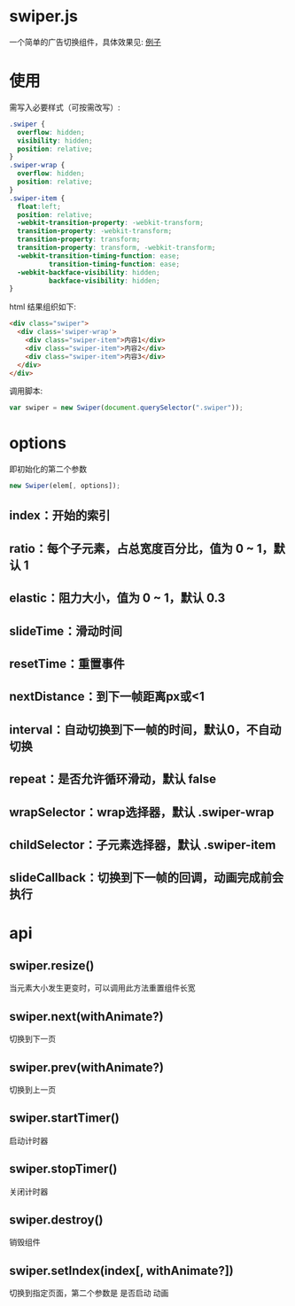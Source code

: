 # swiper.js

一个简单的广告切换组件，具体效果见: [例子](https://linfenpan.github.io/demo/swiper/index.html)

# 使用
需写入必要样式（可按需改写）:

```css
.swiper {
  overflow: hidden;
  visibility: hidden;
  position: relative;
}
.swiper-wrap {
  overflow: hidden;
  position: relative;
}
.swiper-item {
  float:left;
  position: relative;
  -webkit-transition-property: -webkit-transform;
  transition-property: -webkit-transform;
  transition-property: transform;
  transition-property: transform, -webkit-transform;
  -webkit-transition-timing-function: ease;
          transition-timing-function: ease;
  -webkit-backface-visibility: hidden;
          backface-visibility: hidden;
}
```

html 结果组织如下:
```html
<div class="swiper">
  <div class='swiper-wrap'>
    <div class="swiper-item">内容1</div>
    <div class="swiper-item">内容2</div>
    <div class="swiper-item">内容3</div>
  </div>
</div>
```

调用脚本:
```javascript
var swiper = new Swiper(document.querySelector(".swiper"));
```

# options
即初始化的第二个参数
```javascript
new Swiper(elem[, options]);
```

## index：开始的索引
## ratio：每个子元素，占总宽度百分比，值为 0 ~ 1，默认 1
## elastic：阻力大小，值为 0 ~ 1，默认 0.3
## slideTime：滑动时间
## resetTime：重置事件
## nextDistance：到下一帧距离px或<1
## interval：自动切换到下一帧的时间，默认0，不自动切换
## repeat：是否允许循环滑动，默认 false
## wrapSelector：wrap选择器，默认 .swiper-wrap
## childSelector：子元素选择器，默认 .swiper-item
## slideCallback：切换到下一帧的回调，动画完成前会执行


# api

## swiper.resize()
当元素大小发生更变时，可以调用此方法重置组件长宽

## swiper.next(withAnimate?)
切换到下一页

## swiper.prev(withAnimate?)
切换到上一页

## swiper.startTimer()
启动计时器

## swiper.stopTimer()
关闭计时器

## swiper.destroy()
销毁组件

## swiper.setIndex(index[, withAnimate?])
切换到指定页面，第二个参数是 是否启动 动画